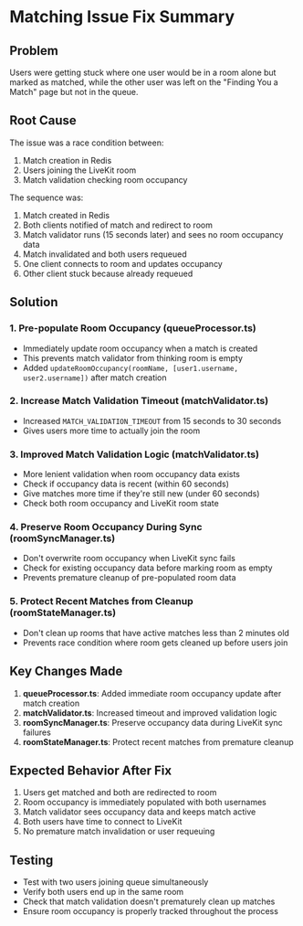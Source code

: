 # Matching Issue Fix Summary

## Problem

Users were getting stuck where one user would be in a room alone but marked as matched, while the other user was left on the "Finding You a Match" page but not in the queue.

## Root Cause

The issue was a race condition between:

1. Match creation in Redis
2. Users joining the LiveKit room
3. Match validation checking room occupancy

The sequence was:

1. Match created in Redis
2. Both clients notified of match and redirect to room
3. Match validator runs (15 seconds later) and sees no room occupancy data
4. Match invalidated and both users requeued
5. One client connects to room and updates occupancy
6. Other client stuck because already requeued

## Solution

### 1. Pre-populate Room Occupancy (queueProcessor.ts)

- Immediately update room occupancy when a match is created
- This prevents match validator from thinking room is empty
- Added `updateRoomOccupancy(roomName, [user1.username, user2.username])` after match creation

### 2. Increase Match Validation Timeout (matchValidator.ts)

- Increased `MATCH_VALIDATION_TIMEOUT` from 15 seconds to 30 seconds
- Gives users more time to actually join the room

### 3. Improved Match Validation Logic (matchValidator.ts)

- More lenient validation when room occupancy data exists
- Check if occupancy data is recent (within 60 seconds)
- Give matches more time if they're still new (under 60 seconds)
- Check both room occupancy and LiveKit room state

### 4. Preserve Room Occupancy During Sync (roomSyncManager.ts)

- Don't overwrite room occupancy when LiveKit sync fails
- Check for existing occupancy data before marking room as empty
- Prevents premature cleanup of pre-populated room data

### 5. Protect Recent Matches from Cleanup (roomStateManager.ts)

- Don't clean up rooms that have active matches less than 2 minutes old
- Prevents race condition where room gets cleaned up before users join

## Key Changes Made

1. **queueProcessor.ts**: Added immediate room occupancy update after match creation
2. **matchValidator.ts**: Increased timeout and improved validation logic
3. **roomSyncManager.ts**: Preserve occupancy data during LiveKit sync failures
4. **roomStateManager.ts**: Protect recent matches from premature cleanup

## Expected Behavior After Fix

1. Users get matched and both are redirected to room
2. Room occupancy is immediately populated with both usernames
3. Match validator sees occupancy data and keeps match active
4. Both users have time to connect to LiveKit
5. No premature match invalidation or user requeuing

## Testing

- Test with two users joining queue simultaneously
- Verify both users end up in the same room
- Check that match validation doesn't prematurely clean up matches
- Ensure room occupancy is properly tracked throughout the process
